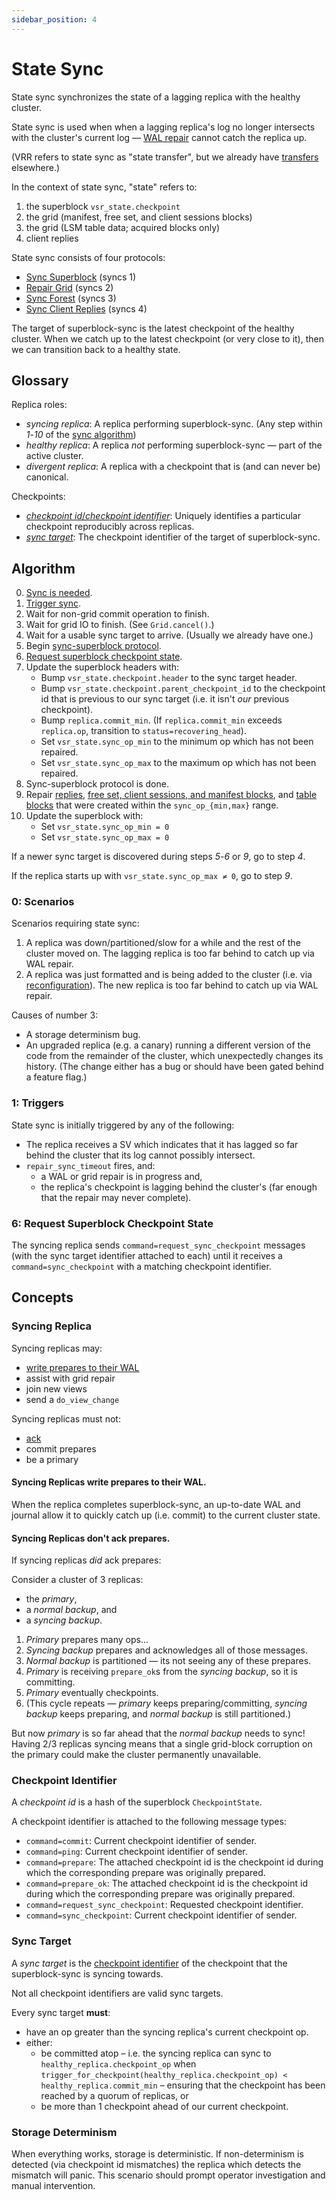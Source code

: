 ```yaml
---
sidebar_position: 4
---
```


# State Sync

State sync synchronizes the state of a lagging replica with the healthy cluster.

State sync is used when when a lagging replica's log no longer intersects with the cluster's current log —
[WAL repair](./vsr.md#protocol-repair-wal) cannot catch the replica up.

(VRR refers to state sync as "state transfer", but we already have
[transfers](../../reference/transfers.md) elsewhere.)

In the context of state sync, "state" refers to:
1. the superblock `vsr_state.checkpoint`
2. the grid (manifest, free set, and client sessions blocks)
3. the grid (LSM table data; acquired blocks only)
4. client replies

State sync consists of four protocols:
- [Sync Superblock](./vsr.md#protocol-sync-superblock) (syncs 1)
- [Repair Grid](./vsr.md#protocol-repair-grid) (syncs 2)
- [Sync Forest](./vsr.md#protocol-sync-forest) (syncs 3)
- [Sync Client Replies](./vsr.md#protocol-sync-client-replies) (syncs 4)

The target of superblock-sync is the latest checkpoint of the healthy cluster.
When we catch up to the latest checkpoint (or very close to it), then we can transition back to a healthy state.

## Glossary

Replica roles:

- _syncing replica_: A replica performing superblock-sync. (Any step within *1*-*10* of the [sync algorithm](#algorithm))
- _healthy replica_: A replica _not_ performing superblock-sync — part of the active cluster.
- _divergent replica_: A replica with a checkpoint that is (and can never be) canonical.

Checkpoints:

- [_checkpoint id_/_checkpoint identifier_](#checkpoint-identifier): Uniquely identifies a particular checkpoint reproducibly across replicas.
- [_sync target_](#sync-target): The checkpoint identifier of the target of superblock-sync.

## Algorithm

0. [Sync is needed](#0-scenarios).
1. [Trigger sync](#1-triggers).
2. Wait for non-grid commit operation to finish.
3. Wait for grid IO to finish. (See `Grid.cancel()`.)
4. Wait for a usable sync target to arrive. (Usually we already have one.)
5. Begin [sync-superblock protocol](./vsr.md#protocol-sync-superblock).
6. [Request superblock checkpoint state](#6-request-superblock-checkpoint-state).
7. Update the superblock headers with:
    - Bump `vsr_state.checkpoint.header` to the sync target header.
    - Bump `vsr_state.checkpoint.parent_checkpoint_id` to the checkpoint id that is previous to our sync target (i.e. it isn't _our_ previous checkpoint).
    - Bump `replica.commit_min`. (If `replica.commit_min` exceeds `replica.op`, transition to `status=recovering_head`).
    - Set `vsr_state.sync_op_min` to the minimum op which has not been repaired.
    - Set `vsr_state.sync_op_max` to the maximum op which has not been repaired.
8. Sync-superblock protocol is done.
9. Repair [replies](./vsr.md#protocol-sync-client-replies), [free set, client sessions, and manifest blocks](./vsr.md#protocol-repair-grid), and [table blocks](./vsr.md#protocol-sync-forest) that were created within the `sync_op_{min,max}` range.
10. Update the superblock with:
    - Set `vsr_state.sync_op_min = 0`
    - Set `vsr_state.sync_op_max = 0`

If a newer sync target is discovered during steps *5*-*6* or *9*, go to step *4*.

If the replica starts up with `vsr_state.sync_op_max ≠ 0`, go to step *9*.

### 0: Scenarios

Scenarios requiring state sync:

1. A replica was down/partitioned/slow for a while and the rest of the cluster moved on.
  The lagging replica is too far behind to catch up via WAL repair.
2. A replica was just formatted and is being added to the cluster (i.e. via [reconfiguration](./vsr.md#protocol-reconfiguration)).
  The new replica is too far behind to catch up via WAL repair.

Causes of number 3:
- A storage determinism bug.
- An upgraded replica (e.g. a canary) running a different version of the code from the remainder of the cluster, which unexpectedly changes its history.
  (The change either has a bug or should have been gated behind a feature flag.)

### 1: Triggers

State sync is initially triggered by any of the following:

- The replica receives a SV which indicates that it has lagged so far behind the cluster that its log cannot possibly intersect.
- `repair_sync_timeout` fires, and:
    - a WAL or grid repair is in progress and,
    - the replica's checkpoint is lagging behind the cluster's (far enough that the repair may never complete).

### 6: Request Superblock Checkpoint State

The syncing replica sends `command=request_sync_checkpoint` messages (with the sync target identifier attached to each) until it receives a `command=sync_checkpoint` with a matching checkpoint identifier.

## Concepts
### Syncing Replica

Syncing replicas may:

- [write prepares to their WAL](#syncing-replicas-write-prepares-to-their-wal)
- assist with grid repair
- join new views
- send a `do_view_change`

Syncing replicas must not:

- [ack](#syncing-replicas-dont-ack-prepares)
- commit prepares
- be a primary

#### Syncing Replicas write prepares to their WAL.

When the replica completes superblock-sync, an up-to-date WAL and journal allow it to quickly catch up (i.e. commit) to the current cluster state.

#### Syncing Replicas don't ack prepares.

If syncing replicas _did_ ack prepares:

Consider a cluster of 3 replicas:
- the _primary_,
- a _normal backup_, and
- a _syncing backup_.

1. _Primary_ prepares many ops...
2. _Syncing backup_ prepares and acknowledges all of those messages.
3. _Normal backup_ is partitioned — its not seeing any of these prepares.
4. _Primary_ is receiving `prepare_ok`s from the _syncing backup_, so it is committing.
5. _Primary_ eventually checkpoints.
6. (This cycle repeats — _primary_ keeps preparing/committing, _syncing backup_ keeps preparing, and _normal backup_ is still partitioned.)

But now _primary_ is so far ahead that the _normal backup_ needs to sync!
Having 2/3 replicas syncing means that a single grid-block corruption on the primary could make the cluster permanently unavailable.

### Checkpoint Identifier

A _checkpoint id_ is a hash of the superblock `CheckpointState`.

A checkpoint identifier is attached to the following message types:
- `command=commit`: Current checkpoint identifier of sender.
- `command=ping`: Current checkpoint identifier of sender.
- `command=prepare`: The attached checkpoint id is the checkpoint id during which the corresponding prepare was originally prepared.
- `command=prepare_ok`: The attached checkpoint id is the checkpoint id during which the corresponding prepare was originally prepared.
- `command=request_sync_checkpoint`: Requested checkpoint identifier.
- `command=sync_checkpoint`: Current checkpoint identifier of sender.

### Sync Target

A _sync target_ is the [checkpoint identifier](#checkpoint-identifier) of the checkpoint that the superblock-sync is syncing towards.

Not all checkpoint identifiers are valid sync targets.

Every sync target **must**:
- have an op greater than the syncing replica's current checkpoint op.
- either:
  - be committed atop – i.e. the syncing replica can sync to `healthy_replica.checkpoint_op` when `trigger_for_checkpoint(healthy_replica.checkpoint_op) < healthy_replica.commit_min` – ensuring that the checkpoint has been reached by a quorum of replicas, or
  - be more than 1 checkpoint ahead of our current checkpoint.

### Storage Determinism

When everything works, storage is deterministic.
If non-determinism is detected (via checkpoint id mismatches) the replica which detects the mismatch will panic.
This scenario should prompt operator investigation and manual intervention.
